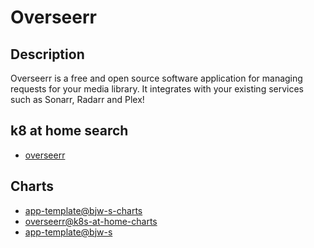 # Overseerr

## Description

Overseerr is a free and open source software application for managing requests for your media library. It integrates with your existing services such as Sonarr, Radarr and Plex!

## k8 at home search

- [overseerr](https://nanne.dev/k8s-at-home-search/#/overseerr)

## Charts

- [app-template@bjw-s-charts](https://bjw-s.github.io/helm-charts/)
- [overseerr@k8s-at-home-charts](https://k8s-at-home.com/charts/)
- [app-template@bjw-s](http://bjw-s.github.io/helm-charts/)
